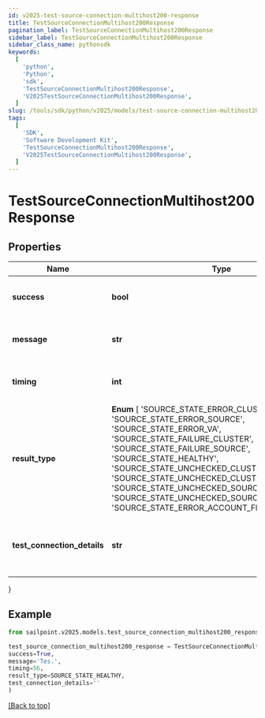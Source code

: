 ```yaml
---
id: v2025-test-source-connection-multihost200-response
title: TestSourceConnectionMultihost200Response
pagination_label: TestSourceConnectionMultihost200Response
sidebar_label: TestSourceConnectionMultihost200Response
sidebar_class_name: pythonsdk
keywords:
  [
    'python',
    'Python',
    'sdk',
    'TestSourceConnectionMultihost200Response',
    'V2025TestSourceConnectionMultihost200Response',
  ]
slug: /tools/sdk/python/v2025/models/test-source-connection-multihost200-response
tags:
  [
    'SDK',
    'Software Development Kit',
    'TestSourceConnectionMultihost200Response',
    'V2025TestSourceConnectionMultihost200Response',
  ]
---
```


# TestSourceConnectionMultihost200Response

## Properties

| Name | Type | Description | Notes |
| --- | --- | --- | --- |
| **success** | **bool** | Source's test connection status. | [optional] |
| **message** | **str** | Source's test connection message. | [optional] |
| **timing** | **int** | Source's test connection timing. | [optional] |
| **result_type** | **Enum** [ 'SOURCE_STATE_ERROR_CLUSTER', 'SOURCE_STATE_ERROR_SOURCE', 'SOURCE_STATE_ERROR_VA', 'SOURCE_STATE_FAILURE_CLUSTER', 'SOURCE_STATE_FAILURE_SOURCE', 'SOURCE_STATE_HEALTHY', 'SOURCE_STATE_UNCHECKED_CLUSTER', 'SOURCE_STATE_UNCHECKED_CLUSTER_NO_SOURCES', 'SOURCE_STATE_UNCHECKED_SOURCE', 'SOURCE_STATE_UNCHECKED_SOURCE_NO_ACCOUNTS', 'SOURCE_STATE_ERROR_ACCOUNT_FILE_IMPORT' ] | Source's human-readable result type. | [optional] |
| **test_connection_details** | **str** | Source's human-readable test connection details. | [optional] |

}

## Example

```python
from sailpoint.v2025.models.test_source_connection_multihost200_response import TestSourceConnectionMultihost200Response

test_source_connection_multihost200_response = TestSourceConnectionMultihost200Response(
success=True,
message='Tes.',
timing=56,
result_type=SOURCE_STATE_HEALTHY,
test_connection_details=''
)

```

[[Back to top]](#)
